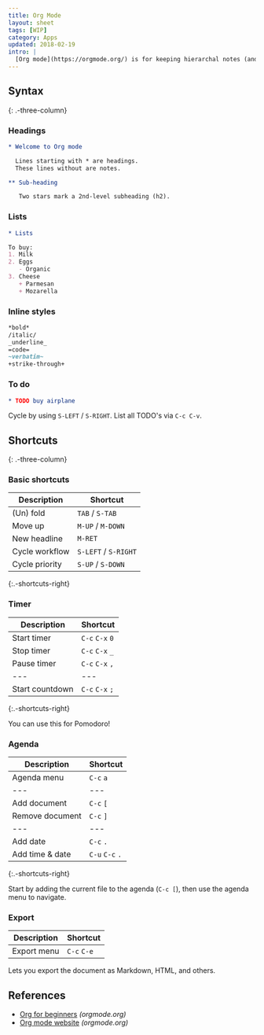 ```yaml
---
title: Org Mode
layout: sheet
tags: [WIP]
category: Apps
updated: 2018-02-19
intro: |
  [Org mode](https://orgmode.org/) is for keeping hierarchal notes (and more) in Emacs.
---
```


## Syntax
{: .-three-column}

### Headings

```org
* Welcome to Org mode

  Lines starting with * are headings.
  These lines without are notes.

** Sub-heading

   Two stars mark a 2nd-level subheading (h2).
```

### Lists

```org
* Lists

To buy:
1. Milk
2. Eggs
   - Organic
3. Cheese
   + Parmesan
   + Mozarella
```

### Inline styles

```org
*bold*
/italic/
_underline_
=code=
~verbatim~
+strike-through+
```

### To do

```org
* TODO buy airplane
```

Cycle by using `S-LEFT` / `S-RIGHT`. List all TODO's via `C-c C-v`.

## Shortcuts
{: .-three-column}

### Basic shortcuts

| Description    | Shortcut             |
| ---            | ---                  |
| (Un) fold      | `TAB` / `S-TAB`      |
| Move up        | `M-UP` / `M-DOWN`    |
| New headline   | `M-RET`              |
| Cycle workflow | `S-LEFT` / `S-RIGHT` |
| Cycle priority | `S-UP` / `S-DOWN` |
{:.-shortcuts-right}

### Timer

| Description     | Shortcut        |
| ---             | ---             |
| Start timer     | `C-c` `C-x` `0` |
| Stop timer      | `C-c` `C-x` `_` |
| Pause timer     | `C-c` `C-x` `,` |
| ---             | ---             |
| Start countdown | `C-c` `C-x` `;` |
{:.-shortcuts-right}

You can use this for Pomodoro!

### Agenda

| Description     | Shortcut        |
| ---             | ---             |
| Agenda menu     | `C-c` `a`       |
| ---             | ---             |
| Add document    | `C-c` `[`       |
| Remove document | `C-c` `]`       |
| ---             | ---             |
| Add date        | `C-c` `.`       |
| Add time & date | `C-u` `C-c` `.` |
{:.-shortcuts-right}

Start by adding the current file to the agenda (`C-c [`), then use the agenda menu to navigate.

### Export

| Description | Shortcut    |
| ---         | ---         |
| Export menu | `C-c` `C-e` |

Lets you export the document as Markdown, HTML, and others.

## References

- [Org for beginners](https://orgmode.org/worg/org-tutorials/org4beginners.html) _(orgmode.org)_
- [Org mode website](https://orgmode.org/) _(orgmode.org)_
